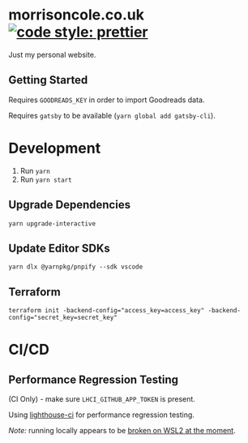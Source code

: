 # morrisoncole.co.uk [![code style: prettier](https://img.shields.io/badge/code_style-prettier-ff69b4.svg?style=flat-square)](https://github.com/prettier/prettier)

Just my personal website.

## Getting Started

Requires `GOODREADS_KEY` in order to import Goodreads data.

Requires `gatsby` to be available (`yarn global add gatsby-cli`).

# Development

1. Run `yarn`
2. Run `yarn start`

## Upgrade Dependencies

`yarn upgrade-interactive`

## Update Editor SDKs

`yarn dlx @yarnpkg/pnpify --sdk vscode`

## Terraform

`terraform init -backend-config="access_key=access_key" -backend-config="secret_key=secret_key"`

# CI/CD

## Performance Regression Testing

(CI Only) - make sure `LHCI_GITHUB_APP_TOKEN` is present.

Using [lighthouse-ci](https://github.com/GoogleChrome/lighthouse-ci) for performance regression testing.

_Note:_ running locally appears to be [broken on WSL2 at the moment](https://github.com/GoogleChrome/chrome-launcher/issues/195).
